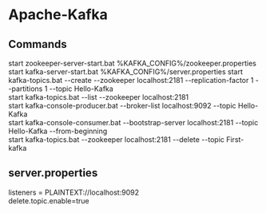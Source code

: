 # Apache-Kafka

Commands  
--------------------------------------------------  
start zookeeper-server-start.bat %KAFKA_CONFIG%/zookeeper.properties  
start kafka-server-start.bat %KAFKA_CONFIG%/server.properties 
start kafka-topics.bat --create --zookeeper localhost:2181 --replication-factor 1 --partitions 1 --topic Hello-Kafka  
start kafka-topics.bat --list --zookeeper localhost:2181  
start kafka-console-producer.bat --broker-list localhost:9092 --topic Hello-Kafka  
start kafka-console-consumer.bat --bootstrap-server localhost:2181 --topic Hello-Kafka --from-beginning   
start kafka-topics.bat --zookeeper localhost:2181 --delete --topic First-kafka    




server.properties 
----------------------------------------------------- 
listeners = PLAINTEXT://localhost:9092  
delete.topic.enable=true  

